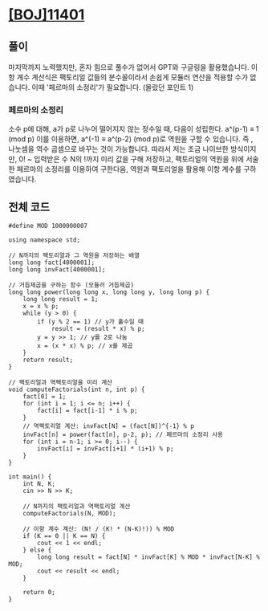 # [[BOJ]11401](https://www.acmicpc.net/problem/11401)

## 풀이
마지막까지 노력했지만, 혼자 힘으로 풀수가 없어서 GPT와 구글링을 활용했습니다.
이항 계수 계산식은 팩토리얼 값들의 분수꼴이라서 손쉽게 모듈러 연산을 적용할 수가 없습니다.
이때 '페르마의 소정리'가 필요합니다. (몰랐던 포인트 1)
### 페르마의 소정리
소수 p에 대해, a가 p로 나누어 떨어지지 않는 정수일 때, 다음이 성립한다.
a^(p-1) ≡ 1 (mod p)
이를 이용하면, a^(-1) ≡ a^(p-2) (mod p)로 역원을 구할 수 있습니다. 즉 , 나눗셈을 역수 곱셈으로 바꾸는 것이 가능합니다.
따라서 저는 조금 나이브한 방식이지만, 0! ~ 입력받은 수 N의 !까지 미리 값을 구해 저장하고, 팩토리얼의 역원을 위에 서술한 페르마의 소정리를 
이용하여 구한다음, 역원과 팩토리얼을 활용해 이항 계수를 구하였습니다.

## 전체 코드
```C++#include <iostream>
#define MOD 1000000007

using namespace std;

// N까지의 팩토리얼과 그 역원을 저장하는 배열
long long fact[4000001];
long long invFact[4000001];

// 거듭제곱을 구하는 함수 (모듈러 거듭제곱)
long long power(long long x, long long y, long long p) {
    long long result = 1;
    x = x % p;
    while (y > 0) {
        if (y % 2 == 1) // y가 홀수일 때
            result = (result * x) % p;
        y = y >> 1; // y를 2로 나눔
        x = (x * x) % p; // x를 제곱
    }
    return result;
}

// 팩토리얼과 역팩토리얼을 미리 계산
void computeFactorials(int n, int p) {
    fact[0] = 1;
    for (int i = 1; i <= n; i++) {
        fact[i] = fact[i-1] * i % p;
    }
    // 역팩토리얼 계산: invFact[N] = (fact[N])^{-1} % p
    invFact[n] = power(fact[n], p-2, p); // 페르마의 소정리 사용
    for (int i = n-1; i >= 0; i--) {
        invFact[i] = invFact[i+1] * (i+1) % p;
    }
}

int main() {
    int N, K;
    cin >> N >> K;

    // N까지의 팩토리얼과 역팩토리얼 계산
    computeFactorials(N, MOD);

    // 이항 계수 계산: (N! / (K! * (N-K)!)) % MOD
    if (K == 0 || K == N) {
        cout << 1 << endl;
    } else {
        long long result = fact[N] * invFact[K] % MOD * invFact[N-K] % MOD;
        cout << result << endl;
    }

    return 0;
}

```
